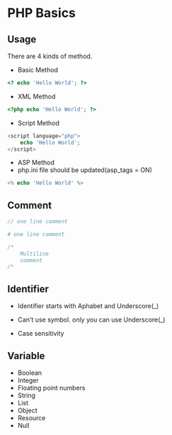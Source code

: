 # PHP Basics

## Usage
There are 4 kinds of method.
* Basic Method
```php
<? echo 'Hello World'; ?>
```
* XML Method
```php
<?php echo 'Hello World'; ?>
```
* Script Method
```php
<script language="php">
    echo 'Hello World';
</script>
```
* ASP Method
* php.ini file should be updated(asp_tags = ON) 
```php
<% echo 'Hello World' %>
```

## Comment
```php
// one line comment
```

```php
# one line comment
```

```php
/*
    Multiline
    comment
/*
```

## Identifier
* Identifier starts with Aphabet and Underscore(_)

* Can't use symbol. only you can use Underscore(_)

* Case sensitivity


## Variable
* Boolean
* Integer
* Floating point numbers
* String
* List
* Object
* Resource
* Null
